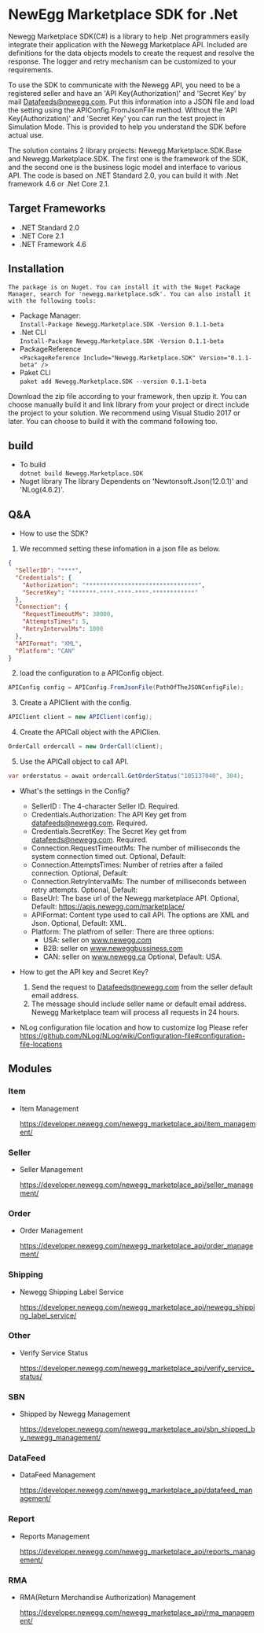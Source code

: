 # NewEgg Marketplace SDK for .Net

Newegg Marketplace SDK(C#) is a library to help .Net programmers easily integrate their application with the Newegg Marketplace API.  Included are definitions for the data objects models to create the request and resolve the response. The logger and retry mechanism can be customized to your requirements.

To use the SDK to communicate with the Newegg API, you need to be a registered seller and have an 'API Key(Authorization)' and 'Secret Key' by mail Datafeeds@newegg.com. Put this information into a JSON file and load the setting using the APIConfig.FromJsonFile method. Without the 'API Key(Authorization)' and 'Secret Key' you can run the test project in Simulation Mode. This is provided to help you understand the SDK before actual use.

The solution contains 2 library projects: Newegg.Marketplace.SDK.Base and Newegg.Marketplace.SDK. The first one is the framework of the SDK, and the second one is the business logic model and interface to various API. The code is based on .NET Standard 2.0, you can build it with .Net framework 4.6 or .Net Core 2.1.


## Target Frameworks

* .NET Standard 2.0 
* .NET Core 2.1 
* .NET Framework 4.6 

## Installation
    The package is on Nuget. You can install it with the Nuget Package Manager, search for 'newegg.marketplace.sdk'. You can also install it with the following tools:    
- Package Manager:  
    `Install-Package Newegg.Marketplace.SDK -Version 0.1.1-beta`    
- .Net CLI       
    `Install-Package Newegg.Marketplace.SDK -Version 0.1.1-beta`    
- PackageReference  
    `<PackageReference Include="Newegg.Marketplace.SDK" Version="0.1.1-beta" />`    
- Paket CLI  
    `paket add Newegg.Marketplace.SDK --version 0.1.1-beta`

Download the zip file according to your framework, then upzip it.
You can choose manually build it and link library from your project or direct include the project to your solution.
We recommend using Visual Studio 2017 or later. You can choose to build it with the command following too.


## build
- To build  
    `dotnet build Newegg.Marketplace.SDK`    
- Nuget library
    The library Dependents on 'Newtonsoft.Json(12.0.1)' and 'NLog(4.6.2)'.
    

## Q&A
- How to use the SDK?
1. We recommed setting these infomation in a json file as below. 
```json
{    
  "SellerID": "****",
  "Credentials": {
    "Authorization": "********************************",
    "SecretKey": "*******-****-****-****-************"
  },
  "Connection": {
    "RequestTimeoutMs": 30000,
    "AttemptsTimes": 5,
    "RetryIntervalMs": 1000
  },
  "APIFormat": "XML",
  "Platform": "CAN"
}
```

2. load the configuration to a APIConfig object.
```csharp
APIConfig config = APIConfig.FromJsonFile(PathOfTheJSONConfigFile);
```
3. Create a APIClient with the config.
```csharp
APIClient client = new APIClient(config);
```
4. Create the APICall object with the APIClien.
```csharp
OrderCall ordercall = new OrderCall(client);
```
5. Use the APICall object to call API.
```csharp
var orderstatus = await ordercall.GetOrderStatus("105137040", 304);
```    

- What's the settings in the Config?
    * SellerID :  The 4-character Seller ID. Required.
    * Credentials.Authorization: The API Key get from datafeeds@newegg.com. Required.
    * Credentials.SecretKey: The Secret Key get from datafeeds@newegg.com. Required.
    * Connection.RequestTimeoutMs: The number of milliseconds the system connection timed out. Optional, Default:
    * Connection.AttemptsTimes: Number of retries after a failed connection. Optional, Default:
    * Connection.RetryIntervalMs: The number of milliseconds between retry attempts. Optional, Default:
    * BaseUrl: The base url of the Newegg marketplace API. Optional, Default: https://apis.newegg.com/marketplace/
    * APIFormat: Content type used to call API.  The options are XML and Json. Optional, Default: XML.
    * Platform: The platfrom of seller: There are three options: 
        * USA: seller on www.newegg.com
        * B2B: seller on www.neweggbussiness.com
        * CAN: seller on www.newegg.ca
     Optional, Default: USA.
    
    

- How to get the API key and Secret Key?
    1. Send the request to Datafeeds@newegg.com from the seller default email address.
    2. The message should include seller name or default email address.
    Newegg Marketplace team will process all requests in 24 hours.  

- NLog configuration file location and how to customize log
Please refer https://github.com/NLog/NLog/wiki/Configuration-file#configuration-file-locations


## Modules

### Item
- Item Management

    https://developer.newegg.com/newegg_marketplace_api/item_management/

### Seller
- Seller Management

    https://developer.newegg.com/newegg_marketplace_api/seller_management/

### Order
- Order Management

    https://developer.newegg.com/newegg_marketplace_api/order_management/
    
### Shipping
- Newegg Shipping Label Service

    https://developer.newegg.com/newegg_marketplace_api/newegg_shipping_label_service/

### Other
- Verify Service Status

    https://developer.newegg.com/newegg_marketplace_api/verify_service_status/

### SBN
- Shipped by Newegg Management

    https://developer.newegg.com/newegg_marketplace_api/sbn_shipped_by_newegg_management/
    
### DataFeed
- DataFeed Management

    https://developer.newegg.com/newegg_marketplace_api/datafeed_management/

### Report
- Reports Management

    https://developer.newegg.com/newegg_marketplace_api/reports_management/

### RMA
- RMA(Return Merchandise Authorization) Management

    https://developer.newegg.com/newegg_marketplace_api/rma_management/
